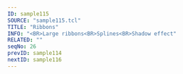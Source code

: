 ```yaml
---
ID: sample115
SOURCE: "sample115.tcl"
TITLE: "Ribbons"
INFO: "<BR>Large ribbons<BR>Splines<BR>Shadow effect"
RELATED: ""
seqNo: 26
prevID: sample114
nextID: sample116
---
```

